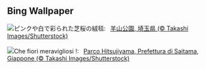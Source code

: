 ## Bing Wallpaper
![](https://www.bing.com/th?id=OHR.PhloxSubulata_JA-JP9122752498_UHD.jpg&w=1000)ピンクや白で彩られた芝桜の絨毯:&nbsp;&ensp;[羊山公園, 埼玉県 (© Takashi Images/Shutterstock)](https://www.bing.com/th?id=OHR.PhloxSubulata_JA-JP9122752498_UHD.jpg)
<br><br/>
![](https://www.bing.com/th?id=OHR.PhloxSubulata_IT-IT2380570126_UHD.jpg&w=1000)Che fiori meravigliosi !:&nbsp;&ensp;[Parco Hitsujiyama, Prefettura di Saitama, Giappone (© Takashi Images/Shutterstock)](https://www.bing.com/th?id=OHR.PhloxSubulata_IT-IT2380570126_UHD.jpg)
<br><br/>
